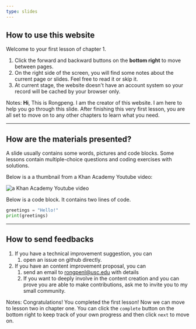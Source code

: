 ```yaml
---
type: slides
---
```


## How to use this website

Welcome to your first lesson of chapter 1. 

1. Click the forward and backward buttons on the **bottom right** to move between pages.
2. On the right side of the screen, you will find some notes about the current page or slides. Feel free to read it or skip it.
3. At current stage, the website doesn't have an account system so your record will be cached by your browser only.


Notes: **Hi**, This is Rongpeng. I am the creator of this website. I am here to help you go through this slide. After finishing this very first lesson, you are all set to move on to any other chapters to learn what you need.

---

## How are the materials presented?

A slide usually contains some words, pictures and code blocks. Some lessons contain multiple-choice questions and coding exercises with solutions.

Below is a a thumbnail from a Khan Academy Youtube video:

![a Khan Academy Youtube video](https://i1.ytimg.com/vi/4ZWbeESjv4M/sddefault.jpg)

Below is a code block. It contains two lines of code.

```python
greetings = "Hello!"
print(greetings)
```

---

## How to send feedbacks

1. If you have a technical improvement suggestion, you can
    1. open an issue on github directly.
2. If you have an content improvement proposal, you can
    1. send an email to rongpenl@usc.edu with details
    2. If you want to deeply involve in the content creation and you can prove you are able to make contributions, ask me to invite you to my small community.

Notes: Congratulations! You completed the first lesson! Now we can move to lesson two in chapter one. You can click the `complete` button on the bottom right to keep track of your own progress and then click `next` to move on.
